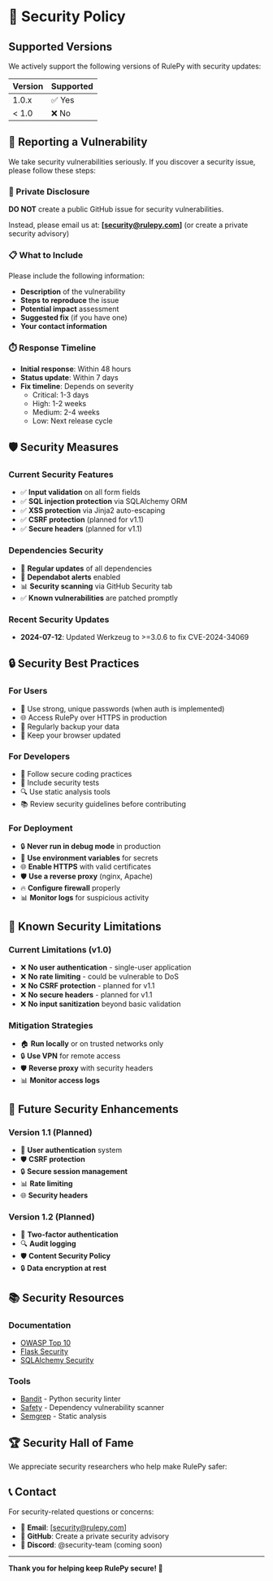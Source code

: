 # 🔐 Security Policy

## Supported Versions

We actively support the following versions of RulePy with security updates:

| Version | Supported          |
| ------- | ------------------ |
| 1.0.x   | ✅ Yes             |
| < 1.0   | ❌ No              |

## 🚨 Reporting a Vulnerability

We take security vulnerabilities seriously. If you discover a security issue, please follow these steps:

### 📧 Private Disclosure
**DO NOT** create a public GitHub issue for security vulnerabilities.

Instead, please email us at: **[security@rulepy.com]** (or create a private security advisory)

### 📋 What to Include
Please include the following information:
- **Description** of the vulnerability
- **Steps to reproduce** the issue
- **Potential impact** assessment
- **Suggested fix** (if you have one)
- **Your contact information**

### ⏱️ Response Timeline
- **Initial response**: Within 48 hours
- **Status update**: Within 7 days
- **Fix timeline**: Depends on severity
  - Critical: 1-3 days
  - High: 1-2 weeks
  - Medium: 2-4 weeks
  - Low: Next release cycle

## 🛡️ Security Measures

### Current Security Features
- ✅ **Input validation** on all form fields
- ✅ **SQL injection protection** via SQLAlchemy ORM
- ✅ **XSS protection** via Jinja2 auto-escaping
- ✅ **CSRF protection** (planned for v1.1)
- ✅ **Secure headers** (planned for v1.1)

### Dependencies Security
- 🔄 **Regular updates** of all dependencies
- 🤖 **Dependabot alerts** enabled
- 📊 **Security scanning** via GitHub Security tab
- ✅ **Known vulnerabilities** are patched promptly

### Recent Security Updates
- **2024-07-12**: Updated Werkzeug to >=3.0.6 to fix CVE-2024-34069

## 🔒 Security Best Practices

### For Users
- 🔐 Use strong, unique passwords (when auth is implemented)
- 🌐 Access RulePy over HTTPS in production
- 💾 Regularly backup your data
- 🔄 Keep your browser updated

### For Developers
- 📝 Follow secure coding practices
- 🧪 Include security tests
- 🔍 Use static analysis tools
- 📚 Review security guidelines before contributing

### For Deployment
- 🔒 **Never run in debug mode** in production
- 🔑 **Use environment variables** for secrets
- 🌐 **Enable HTTPS** with valid certificates
- 🛡️ **Use a reverse proxy** (nginx, Apache)
- 🔥 **Configure firewall** properly
- 📊 **Monitor logs** for suspicious activity

## 🚫 Known Security Limitations

### Current Limitations (v1.0)
- ❌ **No user authentication** - single-user application
- ❌ **No rate limiting** - could be vulnerable to DoS
- ❌ **No CSRF protection** - planned for v1.1
- ❌ **No secure headers** - planned for v1.1
- ❌ **No input sanitization** beyond basic validation

### Mitigation Strategies
- 🏠 **Run locally** or on trusted networks only
- 🔒 **Use VPN** for remote access
- 🛡️ **Reverse proxy** with security headers
- 📊 **Monitor access logs**

## 🔮 Future Security Enhancements

### Version 1.1 (Planned)
- 🔐 **User authentication** system
- 🛡️ **CSRF protection**
- 🔒 **Secure session management**
- 📊 **Rate limiting**
- 🌐 **Security headers**

### Version 1.2 (Planned)
- 🔑 **Two-factor authentication**
- 🔍 **Audit logging**
- 🛡️ **Content Security Policy**
- 🔒 **Data encryption at rest**

## 📚 Security Resources

### Documentation
- [OWASP Top 10](https://owasp.org/www-project-top-ten/)
- [Flask Security](https://flask.palletsprojects.com/en/2.3.x/security/)
- [SQLAlchemy Security](https://docs.sqlalchemy.org/en/20/core/security.html)

### Tools
- [Bandit](https://bandit.readthedocs.io/) - Python security linter
- [Safety](https://pyup.io/safety/) - Dependency vulnerability scanner
- [Semgrep](https://semgrep.dev/) - Static analysis

## 🏆 Security Hall of Fame

We appreciate security researchers who help make RulePy safer:

<!-- Future contributors will be listed here -->

## 📞 Contact

For security-related questions or concerns:
- 📧 **Email**: [security@rulepy.com]
- 🐛 **GitHub**: Create a private security advisory
- 💬 **Discord**: @security-team (coming soon)

---

**Thank you for helping keep RulePy secure! 🙏**
